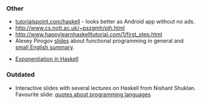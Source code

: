 ### Other

- [tutorialspoint.com/haskell](https://www.tutorialspoint.com/haskell) - looks better as Android app without no ads. 
- <http://www.cs.nott.ac.uk/~pszgmh/pih.html>
- <http://www.happylearnhaskelltutorial.com/1/first_step.html>
- Alexey Pirogov [slides][asyntax] about functional programming in general and [small English summary](https://twitter.com/PogrebnyakE/status/1107962689958174720?ref_src=twsrc%5Etfw).

[asyntax]: http://bit.ly/332pjaw

- [Exponentiation in Haskell](https://stackoverflow.com/questions/6400568/exponentiation-in-haskell)

### Outdated

- Interactive slides with several lectures on Haskell from Nishant Shuklan.
  Favourite slide: [quotes about programming languages](http://shuklan.com/haskell/lec01.html#/0/30)



